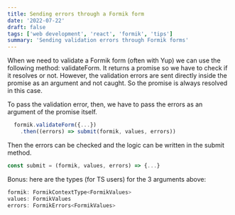 ```yaml
---
title: Sending errors through a Formik form
date: '2022-07-22'
draft: false
tags: ['web development', 'react', 'formik', 'tips']
summary: 'Sending validation errors through Formik forms'
---
```


When we need to validate a Formik form (often with Yup) we can use the following method: validateForm.
It returns a promise so we have to check if it resolves or not.
However, the validation errors are sent directly inside the promise as an argument and not caught. So the promise is always resolved in this case.

To pass the validation error, then, we have to pass the errors as an argument of the promise itself.

```js
  formik.validateForm({...})
    .then((errors) => submit(formik, values, errors))
```

Then the errors can be checked and the logic can be written in the submit method.

```js
const submit = (formik, values, errors) => {...}
```

Bonus: here are the types (for TS users) for the 3 arguments above:

```js
formik: FormikContextType<FormikValues>
values: FormikValues
errors: FormikErrors<FormikValues>
```
